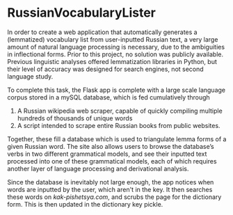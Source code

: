 # RussianVocabularyLister


In order to create a web application that automatically generates a (lemmatized) vocabulary list from user-inputted Russian text, a very large amount of natural language processing is necessary, due to the ambiguities in inflectional forms. Prior to this project, no solution was publicly available. Previous linguistic analyses offered lemmatization libraries in Python, but their level of accuracy was designed for search engines, not second language study. 

To complete this task, the Flask app is complete with a large scale language corpus stored in a mySQL database, which is fed cumulatively through 
1) A Russian wikipedia web scraper, capable of quickly compiling multiple hundreds of thousands of unique words
2) A script intended to scrape entire Russian books from public websites. 

Together, these fill a database which is used to triangulate lemma forms of a given Russian word. The site also allows users to browse the database’s verbs in two different grammatical models, and see their inputted text processed into one of these grammatical models, each of which requires another layer of language processing and derivational analysis.

Since the database is inevitably not large enough, the app notices when words are inputted by the user, which aren't in the key. It then searches these words on *kak-pishetsya.com*, and scrubs the page for the dictionary form. This is then updated in the dictionary key pickle.

